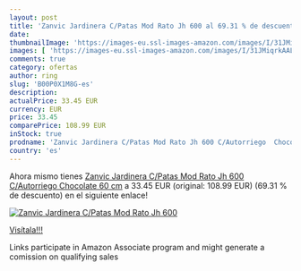 ```yaml
---
layout: post
title: 'Zanvic Jardinera C/Patas Mod Rato Jh 600 al 69.31 % de descuento'
date: 
thumbnailImage: 'https://images-eu.ssl-images-amazon.com/images/I/31JMiqrkAAL._SL200_.jpg'
images: [ 'https://images-eu.ssl-images-amazon.com/images/I/31JMiqrkAAL._SL200_.jpg' ]
comments: true
category: ofertas
author: ring
slug: 'B00P0X1M8G-es'
description:
actualPrice: 33.45 EUR
currency: EUR
price: 33.45
comparePrice: 108.99 EUR
inStock: true
prodname: 'Zanvic Jardinera C/Patas Mod Rato Jh 600 C/Autorriego  Chocolate  60 cm'
country: 'es'
---
```


Ahora mismo tienes [Zanvic Jardinera C/Patas Mod Rato Jh 600 C/Autorriego  Chocolate  60 cm](https://www.amazon.es/dp/B00P0X1M8G/?tag=tolees-21) a 33.45 EUR (original: 108.99 EUR) (69.31 %  de descuento) en el siguiente enlace!

[![Zanvic Jardinera C/Patas Mod Rato Jh 600](https://images-eu.ssl-images-amazon.com/images/I/31JMiqrkAAL._SL200_.jpg)](https://www.amazon.es/dp/B00P0X1M8G/?tag=tolees-21)

[Visítala!!!](https://www.amazon.es/dp/B00P0X1M8G/?tag=tolees-21)

Links participate in Amazon Associate program and might generate a comission on qualifying sales
